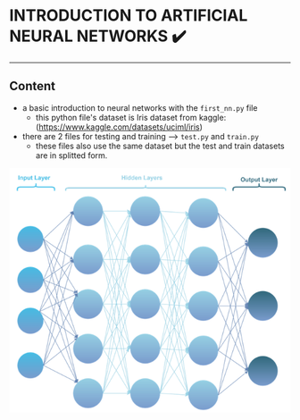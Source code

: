 # INTRODUCTION TO ARTIFICIAL NEURAL NETWORKS :heavy_check_mark:

---

## Content
- a basic introduction to neural networks with the `first_nn.py` file
    - this python file's dataset is Iris dataset from kaggle: (https://www.kaggle.com/datasets/uciml/iris)
- there are 2 files for testing and training --> `test.py` and `train.py`
    - these files also use the same dataset but the test and train datasets are in splitted form.

<img align="middle" src="NN.png">
